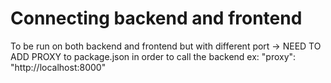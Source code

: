 # Connecting backend and frontend
To be run on both backend and frontend but with different port -> NEED TO ADD PROXY to package.json in order to call the backend
ex: "proxy": "http://localhost:8000"